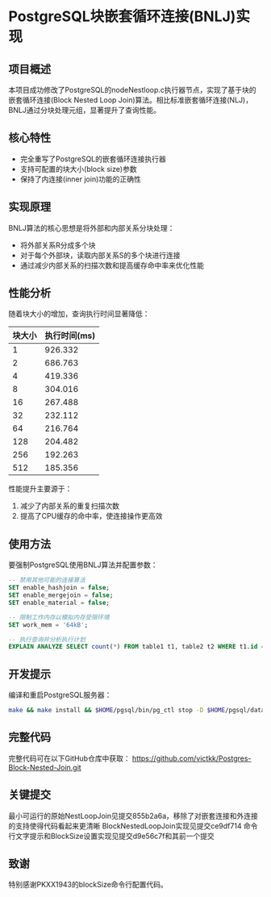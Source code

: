 # PostgreSQL块嵌套循环连接(BNLJ)实现

## 项目概述

本项目成功修改了PostgreSQL的nodeNestloop.c执行器节点，实现了基于块的嵌套循环连接(Block Nested Loop Join)算法。相比标准嵌套循环连接(NLJ)，BNLJ通过分块处理元组，显著提升了查询性能。

## 核心特性

- 完全重写了PostgreSQL的嵌套循环连接执行器
- 支持可配置的块大小(block size)参数
- 保持了内连接(inner join)功能的正确性

## 实现原理

BNLJ算法的核心思想是将外部和内部关系分块处理：
- 将外部关系R分成多个块
- 对于每个外部块，读取内部关系S的多个块进行连接
- 通过减少内部关系的扫描次数和提高缓存命中率来优化性能

## 性能分析

随着块大小的增加，查询执行时间显著降低：

| 块大小 | 执行时间(ms) |
|--------|-------------|
| 1      | 926.332     |
| 2      | 686.763     |
| 4      | 419.336     |
| 8      | 304.016     |
| 16     | 267.488     |
| 32     | 232.112     |
| 64     | 216.764     |
| 128    | 204.482     |
| 256    | 192.263     |
| 512    | 185.356     |

性能提升主要源于：
1. 减少了内部关系的重复扫描次数
2. 提高了CPU缓存的命中率，使连接操作更高效

## 使用方法

要强制PostgreSQL使用BNLJ算法并配置参数：

```sql
-- 禁用其他可能的连接算法
SET enable_hashjoin = false;
SET enable_mergejoin = false;
SET enable_material = false;

-- 限制工作内存以模拟内存受限环境
SET work_mem = '64kB';

-- 执行查询并分析执行计划
EXPLAIN ANALYZE SELECT count(*) FROM table1 t1, table2 t2 WHERE t1.id = t2.id;
```

## 开发提示

编译和重启PostgreSQL服务器：
```bash
make && make install && $HOME/pgsql/bin/pg_ctl stop -D $HOME/pgsql/data && $HOME/pgsql/bin/pg_ctl start -D $HOME/pgsql/data && $HOME/pgsql/bin/psql postgres
```

## 完整代码

完整代码可在以下GitHub仓库中获取：
https://github.com/victkk/Postgres-Block-Nested-Join.git

## 关键提交
最小可运行的原始NestLoopJoin见提交855b2a6a，移除了对嵌套连接和外连接的支持使得代码看起来更清晰
BlockNestedLoopJoin实现见提交ce9df714
命令行文字提示和BlockSize设置实现见提交d9e56c7f和其前一个提交
## 致谢

特别感谢PKXX1943的blockSize命令行配置代码。